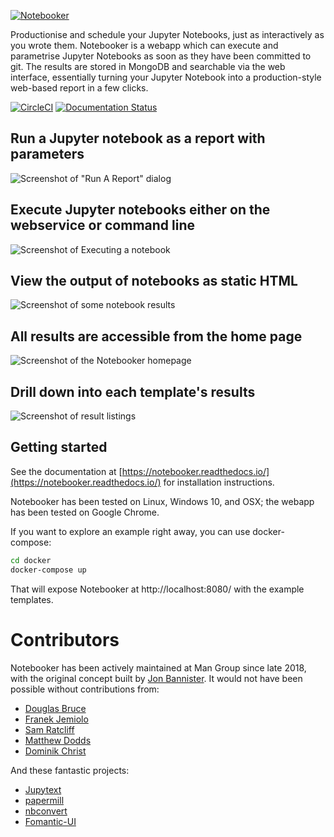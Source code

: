 [![Notebooker](https://raw.githubusercontent.com/man-group/notebooker/master/docs/images/notebooker_cropped.jpg)](https://notebooker.readthedocs.io/en/latest/)

Productionise and schedule your Jupyter Notebooks, just as interactively as you wrote them. Notebooker is a webapp which can execute and parametrise Jupyter Notebooks as soon as they have been committed to git. The results are stored in MongoDB and searchable via the web interface, essentially turning your Jupyter Notebook into a production-style web-based report in a few clicks.


[![CircleCI](https://circleci.com/gh/man-group/notebooker.svg?style=shield&circle-token=54008697f29eb7713d5f18d73ef785cb5ba858c9)](https://app.circleci.com/pipelines/github/man-group/notebooker)
[![Documentation Status](https://readthedocs.org/projects/notebooker/badge/?version=latest)](https://notebooker.readthedocs.io/en/latest/?badge=latest)

## Run a Jupyter notebook as a report with parameters
![Screenshot of "Run A Report" dialog](https://raw.githubusercontent.com/man-group/notebooker/master/docs/images/nbkr_run_report.png)

## Execute Jupyter notebooks either on the webservice or command line
![Screenshot of Executing a notebook](https://raw.githubusercontent.com/man-group/notebooker/master/docs/images/nbkr_running_report.png)

## View the output of notebooks as static HTML
![Screenshot of some notebook results](https://raw.githubusercontent.com/man-group/notebooker/master/docs/images/nbkr_results.png)

## All results are accessible from the home page
![Screenshot of the Notebooker homepage](https://raw.githubusercontent.com/man-group/notebooker/master/docs/images/nbkr_homepage.png)

## Drill down into each template's results
![Screenshot of result listings](https://raw.githubusercontent.com/man-group/notebooker/master/docs/images/nbkr_results_listing.png)


## Getting started
See the documentation at [https://notebooker.readthedocs.io/](https://notebooker.readthedocs.io/) for installation instructions.

Notebooker has been tested on Linux, Windows 10, and OSX; the webapp has been tested on Google Chrome.

If you want to explore an example right away, you can use docker-compose:
```sh
cd docker
docker-compose up
```
That will expose Notebooker at http://localhost:8080/ with the example templates.

# Contributors
Notebooker has been actively maintained at Man Group since late 2018, with the original concept built by 
[Jon Bannister](https://github.com/jonbannister). 
It would not have been possible without contributions from:

* [Douglas Bruce](https://github.com/douglasbruce88)
* [Franek Jemiolo](https://github.com/FranekJemiolo)
* [Sam Ratcliff](https://github.com/sparks1372)
* [Matthew Dodds](https://github.com/doddsiedodds)
* [Dominik Christ](https://github.com/DominikMChrist)

And these fantastic projects:

* [Jupytext](<https://github.com/mwouts/jupytext>)
* [papermill](<https://github.com/nteract/papermill>)
* [nbconvert](<https://github.com/jupyter/nbconvert>)
* [Fomantic-UI](<https://github.com/fomantic/Fomantic-UI>)




